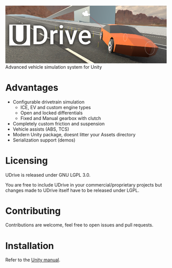 ![UDrive logo](Branding/UDriveBackground.png)
Advanced vehicle simulation system for Unity

# Advantages
* Configurable drivetrain simulation
  * ICE, EV and custom engine types
  * Open and locked differentials
  * Fixed and Manual gearbox with clutch
* Completely custom friction and suspension
* Vehicle assists (ABS, TCS)
* Modern Unity package, doesnt litter your Assets directory
* Serialization support (demos)

# Licensing

UDrive is released under GNU LGPL 3.0.

You are free to include UDrive in your commercial/proprietary projects but changes made to UDrive itself have to be released under LGPL.

# Contributing

Contributions are welcome, feel free to open issues and pull requests.

# Installation
Refer to the [Unity manual](https://docs.unity3d.com/Manual/upm-ui-giturl.html).
